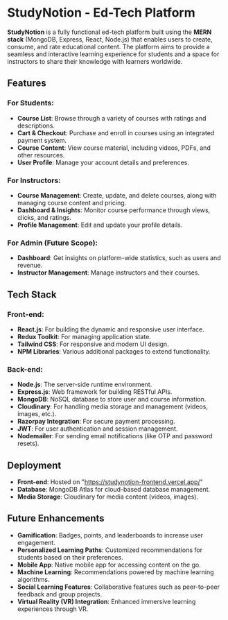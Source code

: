 # StudyNotion - Ed-Tech Platform

**StudyNotion** is a fully functional ed-tech platform built using the **MERN stack** (MongoDB, Express, React, Node.js) that enables users to create, consume, and rate educational content. The platform aims to provide a seamless and interactive learning experience for students and a space for instructors to share their knowledge with learners worldwide.

## Features

### For Students:
- **Course List**: Browse through a variety of courses with ratings and descriptions.
- **Cart & Checkout**: Purchase and enroll in courses using an integrated payment system.
- **Course Content**: View course material, including videos, PDFs, and other resources.
- **User Profile**: Manage your account details and preferences.

### For Instructors:
- **Course Management**: Create, update, and delete courses, along with managing course content and pricing.
- **Dashboard & Insights**: Monitor course performance through views, clicks, and ratings.
- **Profile Management**: Edit and update your profile details.

### For Admin (Future Scope):
- **Dashboard**: Get insights on platform-wide statistics, such as users and revenue.
- **Instructor Management**: Manage instructors and their courses.

## Tech Stack

### Front-end:
- **React.js**: For building the dynamic and responsive user interface.
- **Redux Toolkit**: For managing application state.
- **Tailwind CSS**: For responsive and modern UI design.
- **NPM Libraries**: Various additional packages to extend functionality.


### Back-end:
- **Node.js**: The server-side runtime environment.
- **Express.js**: Web framework for building RESTful APIs.
- **MongoDB**: NoSQL database to store user and course information.
- **Cloudinary**: For handling media storage and management (videos, images, etc.).
- **Razorpay Integration**: For secure payment processing.
- **JWT**: For user authentication and session management.
- **Nodemailer**: For sending email notifications (like OTP and password resets).

## Deployment

- **Front-end**: Hosted on "https://studynotion-frontend.vercel.app/"
- **Database**: MongoDB Atlas for cloud-based database management.
- **Media Storage**: Cloudinary for media content (videos, images).

## Future Enhancements
- **Gamification**: Badges, points, and leaderboards to increase user engagement.
- **Personalized Learning Paths**: Customized recommendations for students based on their preferences.
- **Mobile App**: Native mobile app for accessing content on the go.
- **Machine Learning**: Recommendations powered by machine learning algorithms.
- **Social Learning Features**: Collaborative features such as peer-to-peer feedback and group projects.
- **Virtual Reality (VR) Integration**: Enhanced immersive learning experiences through VR.


